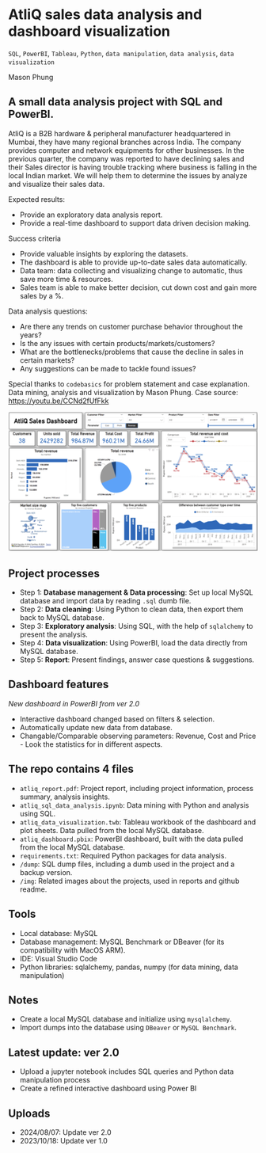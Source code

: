 # AtliQ sales data analysis and dashboard visualization
`SQL`, `PowerBI`, `Tableau`, `Python`, `data manipulation`, `data analysis`, `data visualization`

Mason Phung

## A small data analysis project with SQL and PowerBI.

AtliQ is a B2B hardware & peripheral manufacturer headquartered in Mumbai, they have many regional branches across India. The company provides computer and network equipments for other businesses. In the previous quarter, the company was reported to have declining sales and their Sales director is having trouble tracking where business is falling in the local Indian market. We will help them to determine the issues by analyze and visualize their sales data.

Expected results:
- Provide an exploratory data analysis report.
- Provide a real-time dashboard to support data driven decision making.

Success criteria
- Provide valuable insights by exploring the datasets.
- The dashboard is able to provide up-to-date sales data automatically.
- Data team: data collecting and visualizing change to automatic, thus save more time & resources.
- Sales team is able to make better decision, cut down cost and gain more sales by a %.

Data analysis questions:
- Are there any trends on customer purchase behavior throughout the years?
- Is the any issues with certain products/markets/customers?
- What are the bottlenecks/problems that cause the decline in sales in certain markets?
- Any suggestions can be made to tackle found issues?

Special thanks to `codebasics` for problem statement and case explanation. Data mining, analysis and visualization by Mason Phung.
Case source: https://youtu.be/CCNd2fUfFkk


![alt text](img/atliq_dashboard_pbi.png)

## Project processes
- Step 1: **Database management & Data processing**: Set up local MySQL database and import data by reading `.sql` dumb file.
- Step 2: **Data cleaning**: Using Python to clean data, then export them back to MySQL database.
- Step 3: **Exploratory analysis**: Using SQL, with the help of `sqlalchemy` to present the analysis.
- Step 4: **Data visualization**: Using PowerBI, load the data directly from MySQL database.
- Step 5: **Report**: Present findings, answer case questions & suggestions.


## Dashboard features
*New dashboard in PowerBI from ver 2.0*
- Interactive dashboard changed based on filters & selection.
- Automatically update new data from database.
- Changable/Comparable observing parameters: Revenue, Cost and Price - Look the statistics for in different aspects.

## The repo contains 4 files
- `atliq_report.pdf`: Project report, including project information, process summary, analysis insights.
- `atliq_sql_data_analysis.ipynb`: Data mining with Python and analysis using SQL.
- `atliq_data_visualization.twb`: Tableau workbook of the dashboard and plot sheets. Data pulled from the local MySQL database.
- `atliq_dashboard.pbix`: PowerBI dashboard, built with the data pulled from the local MySQL database.
- `requirements.txt`: Required Python packages for data analysis.
- `/dump`: SQL dump files, including a dumb used in the project and a backup version.
- `/img`: Related images about the projects, used in reports and github readme.

## Tools
- Local database: MySQL 
- Database management: MySQL Benchmark or DBeaver (for its compatibility with MacOS ARM).   
- IDE: Visual Studio Code
- Python libraries: sqlalchemy, pandas, numpy (for data mining, data manipulation)

## Notes
- Create a local MySQL database and initialize using `mysqlalchemy`.
- Import dumps into the database using `DBeaver` or `MySQL Benchmark`.

## Latest update: ver 2.0
- Upload a jupyter notebook includes SQL queries and Python data manipulation process
- Create a refined interactive dashboard using Power BI

## Uploads
- 2024/08/07: Update ver 2.0
- 2023/10/18: Update ver 1.0
